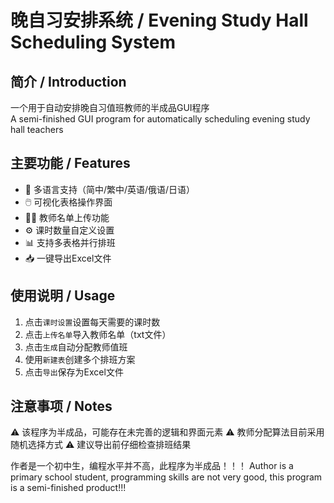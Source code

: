 # 晚自习安排系统 / Evening Study Hall Scheduling System

## 简介 / Introduction
一个用于自动安排晚自习值班教师的半成品GUI程序  
A semi-finished GUI program for automatically scheduling evening study hall teachers

## 主要功能 / Features
- 📅 多语言支持（简中/繁中/英语/俄语/日语）
- 🖱️ 可视化表格操作界面
- 👩🏫 教师名单上传功能
- ⚙️ 课时数量自定义设置
- 📊 支持多表格并行排班
- 📥 一键导出Excel文件

## 使用说明 / Usage
1. 点击`课时设置`设置每天需要的课时数
2. 点击`上传名单`导入教师名单（txt文件）
3. 点击`生成`自动分配教师值班
4. 使用`新建表`创建多个排班方案
5. 点击`导出`保存为Excel文件

## 注意事项 / Notes
⚠️ 该程序为半成品，可能存在未完善的逻辑和界面元素 
⚠️ 教师分配算法目前采用随机选择方式 
⚠️ 建议导出前仔细检查排班结果

作者是一个初中生，编程水平并不高，此程序为半成品！！！
Author is a primary school student, programming skills are not very good, this program is a semi-finished product!!!